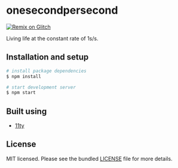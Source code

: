 # onesecondpersecond

[![Remix on Glitch](https://cdn.glitch.com/2703baf2-b643-4da7-ab91-7ee2a2d00b5b%2Fremix-button.svg)](https://glitch.com/edit/?utm_content=project_onesecondpersecond&utm_source=remix_this&utm_medium=button&utm_campaign=glitchButton#!/remix/onesecondpersecond)

Living life at the constant rate of 1s/s.

## Installation and setup

```bash
# install package dependencies
$ npm install

# start development server
$ npm start
```

## Built using

- [11ty](https://www.11ty.dev/)

## License

MIT licensed. Please see the bundled [LICENSE](./LICENSE) file for more details.
